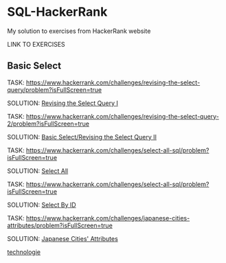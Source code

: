 # SQL-HackerRank
My solution to exercises from HackerRank website

LINK TO EXERCISES

## Basic Select

TASK: https://www.hackerrank.com/challenges/revising-the-select-query/problem?isFullScreen=true

SOLUTION: [Revising the Select Query I](<Basic Select/Revising the Select Query I.sql>)

TASK: https://www.hackerrank.com/challenges/revising-the-select-query-2/problem?isFullScreen=true

SOLUTION: [Basic Select/Revising the Select Query II](<Basic Select/Revising the Select Query II.sql>)

TASK: https://www.hackerrank.com/challenges/select-all-sql/problem?isFullScreen=true

SOLUTION: [Select All](<Basic Select/Select All.sql>)

TASK: https://www.hackerrank.com/challenges/select-all-sql/problem?isFullScreen=true

SOLUTION: [Select By ID](<Basic Select/Select By ID.sql>)

TASK: https://www.hackerrank.com/challenges/japanese-cities-attributes/problem?isFullScreen=true

SOLUTION: [Japanese Cities' Attributes](<Basic Select/Japanese Cities' Attributes.sql>)

[technologie](#technologie)
